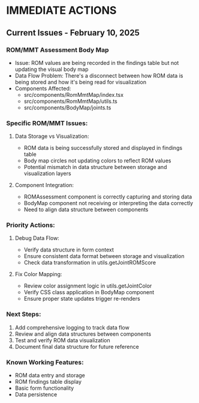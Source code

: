 # IMMEDIATE ACTIONS

## Current Issues - February 10, 2025

### ROM/MMT Assessment Body Map
- Issue: ROM values are being recorded in the findings table but not updating the visual body map
- Data Flow Problem: There's a disconnect between how ROM data is being stored and how it's being read for visualization
- Components Affected:
  - src/components/RomMmtMap/index.tsx
  - src/components/RomMmtMap/utils.ts
  - src/components/BodyMap/joints.ts

### Specific ROM/MMT Issues:
1. Data Storage vs Visualization:
   - ROM data is being successfully stored and displayed in findings table
   - Body map circles not updating colors to reflect ROM values
   - Potential mismatch in data structure between storage and visualization layers

2. Component Integration:
   - ROMAssessment component is correctly capturing and storing data
   - BodyMap component not receiving or interpreting the data correctly
   - Need to align data structure between components

### Priority Actions:
1. Debug Data Flow:
   - Verify data structure in form context
   - Ensure consistent data format between storage and visualization
   - Check data transformation in utils.getJointROMScore

2. Fix Color Mapping:
   - Review color assignment logic in utils.getJointColor
   - Verify CSS class application in BodyMap component
   - Ensure proper state updates trigger re-renders

### Next Steps:
1. Add comprehensive logging to track data flow
2. Review and align data structures between components
3. Test and verify ROM data visualization
4. Document final data structure for future reference

### Known Working Features:
- ROM data entry and storage
- ROM findings table display
- Basic form functionality
- Data persistence
